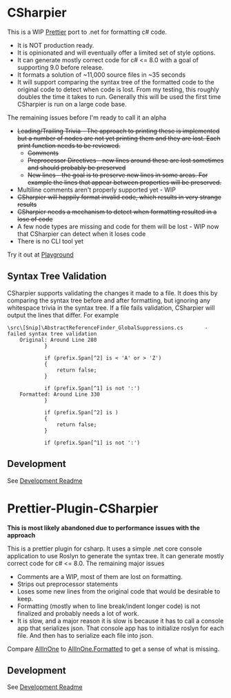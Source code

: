 # CSharpier
This is a WIP [Prettier](https://github.com/prettier/prettier) port to .net for formatting c# code.
  - It is NOT production ready.
  - It is opinionated and will eventually offer a limited set of style options.
  - It can generate mostly correct code for c# <= 8.0 with a goal of supporting 9.0 before release.
  - It formats a solution of ~11,000 source files in ~35 seconds
  - It will support comparing the syntax tree of the formatted code to the original code to detect when code is lost. From my testing, this roughly doubles the time it takes to run. Generally this will be used the first time CSharpier is run on a large code base.

The remaining issues before I'm ready to call it an alpha
- ~~Leading/Trailing Trivia - The approach to printing these is implemented but a number of nodes are not yet printing them and they are lost. Each print function needs to be reviewed.~~
  - ~~Comments~~
  - ~~Preprocessor Directives - new lines around these are lost sometimes and should probably be preserved~~
  - ~~New lines - the goal is to preserve new lines in some areas. For example the lines that appear between properties will be preserved.~~
- Multiline comments aren't properly supported yet - WIP
- ~~CSharpier will happily format invalid code, which results in very strange results~~
- ~~CSharpier needs a mechanism to detect when formatting resulted in a lose of code~~
- A few node types are missing and code for them will be lost - WIP now that CSharpier can detect when it loses code
- There is no CLI tool yet

Try it out at [Playground](https://csharpier.bnt-studios.com)

## Syntax Tree Validation
CSharpier supports validating the changes it made to a file. It does this by comparing the syntax tree before and after formatting, but ignoring any whitespace trivia in the syntax tree. If a file fails validation, CSharpier will output the lines that differ.
For example
```
\src\[Snip]\AbstractReferenceFinder_GlobalSuppressions.cs       - failed syntax tree validation
    Original: Around Line 280
            }

            if (prefix.Span[^2] is < 'A' or > 'Z')
            {
                return false;
            }

            if (prefix.Span[^1] is not ':')
    Formatted: Around Line 330
            }

            if (prefix.Span[^2] is )
            {
                return false;
            }

            if (prefix.Span[^1] is not ':')
```

## Development
See [Development Readme](./CSharpier/README.md)

# Prettier-Plugin-CSharpier

**This is most likely abandoned due to performance issues with the approach**

This is a prettier plugin for csharp. It uses a simple .net core console application to use Roslyn to generate the syntax tree. 
It can generate mostly correct code for c# <= 8.0. The remaining major issues
- Comments are a WIP, most of them are lost on formatting.
- Strips out preprocessor statements
- Loses some new lines from the original code that would be desirable to keep.
- Formatting (mostly when to line break/indent longer code) is not finalized and probably needs a lot of work.
- It is slow, and a major reason it is slow is because it has to call a console app that serializes json. That console app has to initialize roslyn for each file. And then has to serialize each file into json.

Compare [AllInOne](./prettier-plugin-csharpier/Samples/AllInOne.cs) to [AllInOne.Formatted](./prettier-plugin-csharpier/Samples/AllInOne.Formatted.cs) to get a sense of what is missing.

## Development
See [Development Readme](./prettier-plugin-csharpier/README.md)
